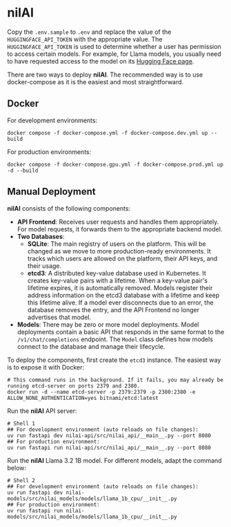 # nilAI

Copy the `.env.sample` to `.env` and replace the value of the `HUGGINGFACE_API_TOKEN` with the appropriate value. The `HUGGINGFACE_API_TOKEN` is used to determine whether a user has permission to access certain models. For example, for Llama models, you usually need to have requested access to the model on its [Hugging Face page](https://huggingface.co/meta-llama/Llama-3.2-1B).

There are two ways to deploy **nilAI**. The recommended way is to use docker-compose as it is the easiest and most straightforward.

## Docker

For development environments:
```shell
docker compose -f docker-compose.yml -f docker-compose.dev.yml up --build 
```

For production environments:
```shell
docker compose -f docker-compose.gpu.yml -f docker-compose.prod.yml up -d --build
```

## Manual Deployment

**nilAI** consists of the following components:
 - **API Frontend**: Receives user requests and handles them appropriately. For model requests, it forwards them to the appropriate backend model.
 - **Two Databases**:
    - **SQLite**: The main registry of users on the platform. This will be changed as we move to more production-ready environments. It tracks which users are allowed on the platform, their API keys, and their usage.
    - **etcd3**: A distributed key-value database used in Kubernetes. It creates key-value pairs with a lifetime. When a key-value pair's lifetime expires, it is automatically removed. Models register their address information on the etcd3 database with a lifetime and keep this lifetime alive. If a model ever disconnects due to an error, the database removes the entry, and the API Frontend no longer advertises that model.
 - **Models**: There may be zero or more model deployments. Model deployments contain a basic API that responds in the same format to the `/v1/chat/completions` endpoint. The `Model` class defines how models connect to the database and manage their lifecycle.

To deploy the components, first create the `etcd3` instance. The easiest way is to expose it with Docker:

```shell
# This command runs in the background. If it fails, you may already be running etcd-server on ports 2379 and 2380.
docker run -d --name etcd-server -p 2379:2379 -p 2380:2380 -e ALLOW_NONE_AUTHENTICATION=yes bitnami/etcd:latest 
```

Run the **nilAI** API server:
```shell
# Shell 1
## For development environment (auto reloads on file changes):
uv run fastapi dev nilai-api/src/nilai_api/__main__.py --port 8080
## For production environment:
uv run fastapi run nilai-api/src/nilai_api/__main__.py --port 8080
```

Run the **nilAI** Llama 3.2 1B model. For different models, adapt the command below:
```shell
# Shell 2
## For development environment (auto reloads on file changes):
uv run fastapi dev nilai-models/src/nilai_models/models/llama_1b_cpu/__init__.py
## For production environment:
uv run fastapi run nilai-models/src/nilai_models/models/llama_1b_cpu/__init__.py
```
